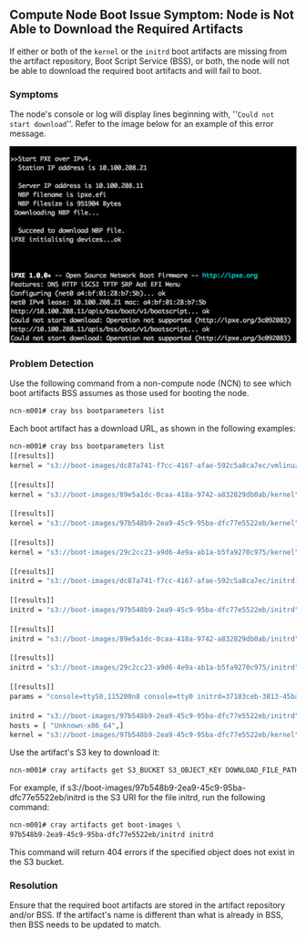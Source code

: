 
## Compute Node Boot Issue Symptom: Node is Not Able to Download the Required Artifacts

If either or both of the `kernel` or the `initrd` boot artifacts are missing from the artifact repository, Boot Script Service \(BSS\), or both, the node will not be able to download the required boot artifacts and will fail to boot.

### Symptoms

The node's console or log will display lines beginning with, ''`Could not start download`''. Refer to the image below for an example of this error message.

![](../../img/operations/BSS_Missing_an_Artifact.png "BSS Missing an Artifact")

### Problem Detection

Use the following command from a non-compute node \(NCN\) to see which boot artifacts BSS assumes as those used for booting the node.

```bash
ncn-m001# cray bss bootparameters list
```

Each boot artifact has a download URL, as shown in the following examples:

```bash
ncn-m001# cray bss bootparameters list
[[results]]
kernel = "s3://boot-images/dc87a741-f7cc-4167-afae-592c5a8ca7ec/vmlinuz-4.12.14-197.29_9.1.14-cray_shasta_c"

[[results]]
kernel = "s3://boot-images/89e5a1dc-0caa-418a-9742-a832829db0ab/kernel"

[[results]]
kernel = "s3://boot-images/97b548b9-2ea9-45c9-95ba-dfc77e5522eb/kernel"

[[results]]
kernel = "s3://boot-images/29c2cc23-a9d6-4e9a-ab1a-b5fa9270c975/kernel"

[[results]]
initrd = "s3://boot-images/dc87a741-f7cc-4167-afae-592c5a8ca7ec/initrd-4.12.14-197.29_9.1.14-cray_shasta_c"

[[results]]
initrd = "s3://boot-images/97b548b9-2ea9-45c9-95ba-dfc77e5522eb/initrd"

[[results]]
initrd = "s3://boot-images/89e5a1dc-0caa-418a-9742-a832829db0ab/initrd"

[[results]]
initrd = "s3://boot-images/29c2cc23-a9d6-4e9a-ab1a-b5fa9270c975/initrd"

[[results]]
params = "console=ttyS0,115200n8 console=tty0 initrd=37103ceb-3813-45ba-85b0-a8fc53edd5da   rw selinux=0 nofb rd.shell    rd.net.timeout.carrier=20 ip=dhcp rd.neednet=1 rd.retry=60 crashkernel=360M reds=use_server api_gw_ip=api-gw-service-nmn.local"

initrd = "s3://boot-images/97b548b9-2ea9-45c9-95ba-dfc77e5522eb/initrd"
hosts = [ "Unknown-x86_64",]
kernel = "s3://boot-images/97b548b9-2ea9-45c9-95ba-dfc77e5522eb/kernel"
```

Use the artifact's S3 key to download it:

```bash
ncn-m001# cray artifacts get S3_BUCKET S3_OBJECT_KEY DOWNLOAD_FILE_PATH
```

For example, if s3://boot-images/97b548b9-2ea9-45c9-95ba-dfc77e5522eb/initrd is the S3 URI for the file initrd, run the following command:

```bash
ncn-m001# cray artifacts get boot-images \
97b548b9-2ea9-45c9-95ba-dfc77e5522eb/initrd initrd
```

This command will return 404 errors if the specified object does not exist in the S3 bucket.

### Resolution

Ensure that the required boot artifacts are stored in the artifact repository and/or BSS. If the artifact's name is different than what is already in BSS, then BSS needs to be updated to match.



